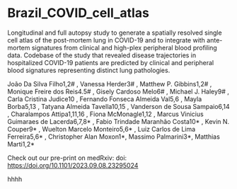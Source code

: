# Brazil_COVID_cell_atlas
Longitudinal and full autopsy study to generate a spatially resolved single cell atlas of the post-mortem lung in COVID-19 and to integrate with ante-mortem signatures from clinical and high-plex peripheral blood profiling data. 
Codebase of the study that revealed disease trajectories in hospitalized COVID-19 patients are predicted by clinical and peripheral blood signatures representing distinct lung pathologies.

João Da Silva Filho1,2# , Vanessa Herder3# , Matthew P. Gibbins1,2# , Monique Freire dos Reis4.5# , Gisely Cardoso Melo6# , Michael J. Haley9# , Carla Cristina Judice10 , Fernando Fonseca Almeida Val5,6 , Mayla Borba5,13 , Tatyana Almeida Tavella10,15 , Vanderson de Sousa Sampaio6,14 , Charalampos Attipa1,11,16 , Fiona McMonagle1,12 , Marcus Vinicius Guimaraes de Lacerda6,7,8* , Fabio Trindade Maranhão Costa10* , Kevin N. Couper9* , Wuelton Marcelo Monteiro5,6* , Luiz Carlos de Lima Ferreira5,6* , Christopher Alan Moxon1*, Massimo Palmarini3*, Matthias Marti1,2*

Check out our pre-print on medRxiv:
doi: https://doi.org/10.1101/2023.09.08.23295024


hhhh



